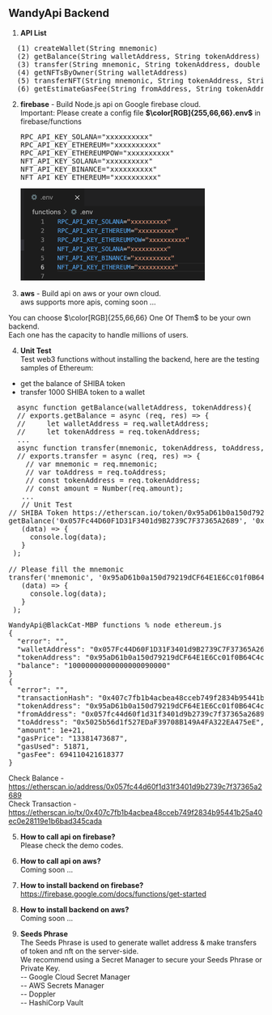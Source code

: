 ## WandyApi Backend

1. **API List**  
<pre>
  (1) createWallet(String mnemonic)  
  (2) getBalance(String walletAddress, String tokenAddress)  
  (3) transfer(String mnemonic, String tokenAddress, double amount, String toAddress)  
  (4) getNFTsByOwner(String walletAddress)  
  (5) transferNFT(String mnemonic, String tokenAddress, String tokenId, double amount, String toAddress)  
  (6) getEstimateGasFee(String fromAddress, String tokenAddress, double amount, String toAddress)</pre>

2. **firebase** - Build Node.js api on Google firebase cloud.  
   Important: Please create a config file **$\color[RGB]{255,66,66}.env$** in firebase/functions  
   <pre>RPC_API_KEY_SOLANA="xxxxxxxxxx"  
   RPC_API_KEY_ETHEREUM="xxxxxxxxxx"  
   RPC_API_KEY_ETHEREUMPOW="xxxxxxxxxx"  
   NFT_API_KEY_SOLANA="xxxxxxxxxx"  
   NFT_API_KEY_BINANCE="xxxxxxxxxx"  
   NFT_API_KEY_ETHEREUM="xxxxxxxxxx"</pre>  
   ![.env](images/png.env.png)
   
  
3. **aws** - Build api on aws or your own cloud.  
  aws supports more apis, coming soon ...
    
  You can choose $\color[RGB]{255,66,66} One Of Them$ to be your own backend.   
  Each one has the capacity to handle millions of users.

4. **Unit Test**  
  Test web3 functions without installing the backend, here are the testing samples of Ethereum:  
  - get the balance of SHIBA token  
  - transfer 1000 SHIBA token to a wallet
  <pre>
  async function getBalance(walletAddress, tokenAddress){  
  // exports.getBalance = async (req, res) => {
  //     let walletAddress = req.walletAddress;
  //     let tokenAddress = req.tokenAddress;
  ...  
  async function transfer(mnemonic, tokenAddress, toAddress, amount){   
  // exports.transfer = async (req, res) => {
    // var mnemonic = req.mnemonic;
    // var toAddress = req.toAddress;
    // const tokenAddress = req.tokenAddress;
    // const amount = Number(req.amount);
   ...  
   // Unit Test
// SHIBA Token https://etherscan.io/token/0x95aD61b0a150d79219dCF64E1E6Cc01f0B64C4cE
getBalance('0x057Fc44D60F1D31F3401d9B2739C7F37365A2689', '0x95aD61b0a150d79219dCF64E1E6Cc01f0B64C4cE').then(
   (data) => {
     console.log(data);
   }
 );

// Please fill the mnemonic
transfer('mnemonic', '0x95aD61b0a150d79219dCF64E1E6Cc01f0B64C4cE', '0x5025b56d1f527EDaF39708B149A4FA322EA475eE', 1000 * 1000000000000000000.00).then(
   (data) => {
     console.log(data);
   }
 );
</pre>
<pre>
WandyApi@BlackCat-MBP functions % node ethereum.js
{
  "error": "",
  "walletAddress": "0x057Fc44D60F1D31F3401d9B2739C7F37365A2689",
  "tokenAddress": "0x95aD61b0a150d79219dCF64E1E6Cc01f0B64C4cE",
  "balance": "10000000000000000090000"
}
{
  "error": "",
  "transactionHash": "0x407c7fb1b4acbea48cceb749f2834b95441b25a40ec0e28119e1b6bad345cada",
  "tokenAddress": "0x95aD61b0a150d79219dCF64E1E6Cc01f0B64C4cE",
  "fromAddress": "0x057fc44d60f1d31f3401d9b2739c7f37365a2689",
  "toAddress": "0x5025b56d1f527EDaF39708B149A4FA322EA475eE",
  "amount": 1e+21,
  "gasPrice": "13381473687",
  "gasUsed": 51871,
  "gasFee": 694110421618377
}
</pre>
Check Balance - https://etherscan.io/address/0x057fc44d60f1d31f3401d9b2739c7f37365a2689  
Check Transaction - https://etherscan.io/tx/0x407c7fb1b4acbea48cceb749f2834b95441b25a40ec0e28119e1b6bad345cada
  
5. **How to call api on firebase?**  
  Please check the demo codes.
   
6. **How to call api on aws?**  
  Coming soon ...

7. **How to install backend on firebase?**  
  https://firebase.google.com/docs/functions/get-started

8. **How to install backend on aws?**  
  Coming soon ...

9. **Seeds Phrase**  
  The Seeds Phrase is used to generate wallet address & make transfers of token and nft on the server-side.  
  We recommend using a Secret Manager to secure your Seeds Phrase or Private Key.  
  -- Google Cloud Secret Manager  
  -- AWS Secrets Manager  
  -- Doppler  
  -- HashiCorp Vault
